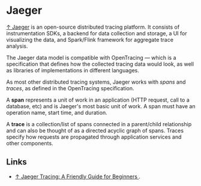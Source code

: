 # Jaeger

[↑ Jaeger](https://github.com/jaegertracing/jaeger) is an open-source distributed tracing platform. It consists of instrumentation SDKs, a backend for data collection and storage, a UI for visualizing the data, and Spark/Flink framework for aggregate trace analysis.

The Jaeger data model is compatible with OpenTracing — which is a specification that defines how the collected tracing data would look, as well as libraries of implementations in different languages.

As most other distributed tracing systems, Jaeger works with *spans* and *traces*, as defined in the OpenTracing specification.

A **span** represents a unit of work in an application (HTTP request, call to a database, etc) and is Jaeger's most basic unit of work. A span must have an operation name, start time, and duration.

A **trace** is a collection/list of spans connected in a parent/child relationship and can also be thought of as a directed acyclic graph of spans. Traces specify how requests are propagated through application services and other components.

## Links

- [↑ Jaeger Tracing: A Friendly Guide for Beginners
](https://medium.com/jaegertracing/jaeger-tracing-a-friendly-guide-for-beginners-7b53a4a568ca).
